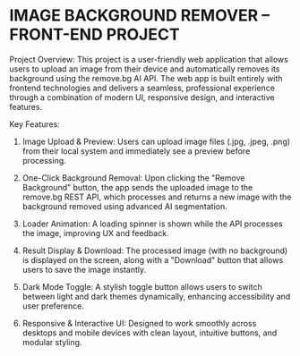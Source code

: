 # IMAGE BACKGROUND REMOVER – FRONT-END PROJECT
Project Overview:
This project is a user-friendly web application that allows users to upload an image from their device and automatically removes its background using the remove.bg AI API. The web app is built entirely with frontend technologies and delivers a seamless, professional experience through a combination of modern UI, responsive design, and interactive features. 

Key Features:
1. Image Upload & Preview: Users can upload image files (.jpg, .jpeg, .png) from their local system and immediately see a preview before processing.

2. One-Click Background Removal: Upon clicking the "Remove Background" button, the app sends the uploaded image to the remove.bg REST API, which processes and returns a new image with the background removed using advanced AI segmentation.

3. Loader Animation: A loading spinner is shown while the API processes the image, improving UX and feedback.

4. Result Display & Download: The processed image (with no background) is displayed on the screen, along with a "Download" button that allows users to save the image instantly.

5. Dark Mode Toggle: A stylish toggle button allows users to switch between light and dark themes dynamically, enhancing accessibility and user preference.

6. Responsive & Interactive UI: Designed to work smoothly across desktops and mobile devices with clean layout, intuitive buttons, and modular styling.
